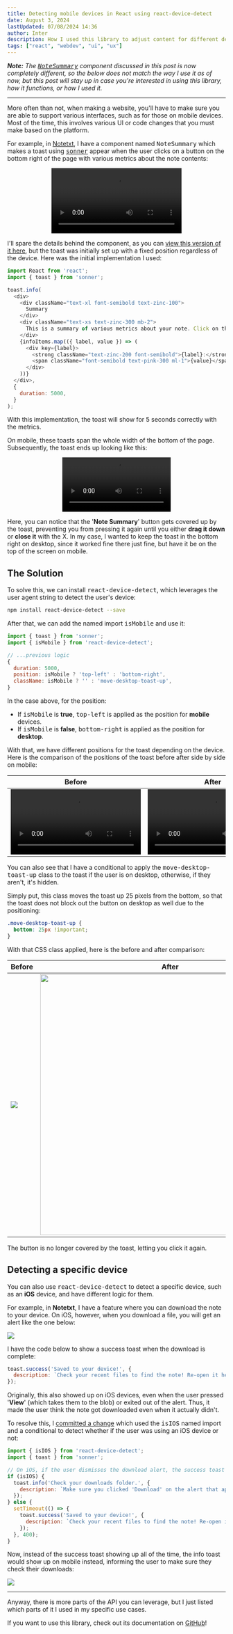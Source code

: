 ```yaml
---
title: Detecting mobile devices in React using react-device-detect
date: August 3, 2024
lastUpdated: 07/08/2024 14:36
author: Inter
description: How I used this library to adjust content for different devices.
tags: ["react", "webdev", "ui", "ux"]
---
```


***Note:** The <kbd>[NoteSummary](https://github.com/inttter/notetxt/blob/master/src/components/NoteSummary.tsx)</kbd> component discussed in this post is now completely different, so the below does not match the way I use it as of now, but this post will stay up in case you're interested in using this library, how it functions, or how I used it.*

---

More often than not, when making a website, you'll have to make sure you are able to support various interfaces, such as for those on mobile devices. Most of the time, this involves various UI or code changes that you must make based on the platform.

For example, in [Notetxt](https://notetxt.iinter.me), I have a component named <kbd>NoteSummary</kbd> which makes a toast using <kbd>[sonner](https://sonner.emilkowal.ski)</kbd> appear when the user clicks on a button on the bottom right of the page with various metrics about the note contents:

<div align="center">
  <video src="https://us-east-1.tixte.net/uploads/files.iinter.me/summary_toast_desktop.mp4" alt="Video of toast on desktop" controls></video>
</div>

I'll spare the details behind the component, as you can [view this version of it here](https://github.com/inttter/notetxt/blob/8971f74c8b21d831c065691215b85bface96d184/src/components/NoteSummary.tsx), but the toast was initially set up with a fixed position regardless of the device. Here was the initial implementation I used:

```js
import React from 'react';
import { toast } from 'sonner';

toast.info(
  <div>
    <div className="text-xl font-semibold text-zinc-100">
      Summary
    </div>
    <div className="text-xs text-zinc-300 mb-2">
      This is a summary of various metrics about your note. Click on the button again to refresh these metrics.
    </div>
    {infoItems.map(({ label, value }) => (
      <div key={label}>
        <strong className="text-zinc-200 font-semibold">{label}:</strong> 
        <span className="font-semibold text-pink-300 ml-1">{value}</span>
      </div>
    ))}
  </div>,
  {
    duration: 5000,
  }
);
```

With this implementation, the toast will show for 5 seconds correctly with the metrics.

On mobile, these toasts span the whole width of the bottom of the page. Subsequently, the toast ends up looking like this:

<div align="center">
  <video src="https://us-east-1.tixte.net/uploads/files.iinter.me/summary_toast_mobile.mp4" width="250" alt="Video of toast on mobile" controls></video>
</div>

Here, you can notice that the '**Note Summary**' button gets covered up by the toast, preventing you from pressing it again until you either **drag it down** or **close it** with the X. In my case, I wanted to keep the toast in the bottom right on desktop, since it worked fine there just fine, but have it be on the top of the screen on mobile. 

## The Solution

To solve this, we can install <kbd>react-device-detect</kbd>, which leverages the user agent string to detect the user's device:

```bash
npm install react-device-detect --save
```

After that, we can add the named import <kbd>isMobile</kbd> and use it:

```js
import { toast } from 'sonner';
import { isMobile } from 'react-device-detect';

// ...previous logic
{
  duration: 5000,
  position: isMobile ? 'top-left' : 'bottom-right',
  className: isMobile ? '' : 'move-desktop-toast-up',
}
```

In the case above, for the position:

* If <kbd>isMobile</kbd> is **true**, <kbd>top-left</kbd> is applied as the position for **mobile** devices.
* If <kbd>isMobile</kbd> is **false**, <kbd>bottom-right</kbd> is applied as the position for **desktop**.

With that, we have different positions for the toast depending on the device. Here is the comparison of the positions of the toast before after side by side on mobile:

| Before    | After |
| -------- | ------- |
| <video src="https://us-east-1.tixte.net/uploads/files.iinter.me/summary_toast_mobile.mp4" alt="bottom-right" width="300" controls></video> | <video src="https://us-east-1.tixte.net/uploads/files.iinter.me/summary_toast_mobile_after.mp4" alt="top-left" width="300" controls></video> |

You can also see that I have a conditional to apply the <kbd>move-desktop-toast-up</kbd> class to the toast if the user is on desktop, otherwise, if they aren't, it's hidden. 

Simply put, this class moves the toast up 25 pixels from the bottom, so that the toast does not block out the button on desktop as well due to the positioning:

```css
.move-desktop-toast-up {
  bottom: 25px !important;
}
```

With that CSS class applied, here is the before and after comparison:

| Before    | After |
| -------- | ------- |
| <img src="/images/mobile-devices-react/before-toast-desktop.png">  | <img src="/images/mobile-devices-react/after-toast-desktop.png" width="600"> |

The button is no longer covered by the toast, letting you click it again.

## Detecting a specific device

You can also use <kbd>react-device-detect</kbd> to detect a specific device, such as an **iOS** device, and have different logic for them.

For example, in **Notetxt**, I have a feature where you can download the note to your device. On iOS, however, when you download a file, you will get an alert like the one below:

<img src="/images/mobile-devices-react/ios-download-alert.png">

I have the code below to show a success toast when the download is complete:

```js
toast.success('Saved to your device!', {
  description: `Check your recent files to find the note! Re-open it here at any time by pressing Ctrl+O or the 'Open Note' option in the command menu and selecting the correct file.`,
});
```

Originally, this also showed up on iOS devices, even when the user pressed '**View**' (which takes them to the blob) or exited out of the alert. Thus, it made the user think the note got downloaded even when it actually didn't.

To resolve this, I [committed a change](https://github.com/inttter/notetxt/commit/e5455013727767dcc4b4744f73b6f8c89253ca22) which used the <kbd>isIOS</kbd> named import and a conditional to detect whether if the user was using an iOS device or not:

```js
import { isIOS } from 'react-device-detect';
import { toast } from 'sonner';

// On iOS, if the user dismisses the download alert, the success toast might still show. To handle this, show a different toast.
if (isIOS) {
  toast.info('Check your downloads folder.', {
    description: `Make sure you clicked 'Download' on the alert that appeared to download the note to your device. If you didn't, the note did not download.`,
  });
} else {
  setTimeout(() => {
    toast.success('Saved to your device!', {
      description: `Check your recent files to find the note! Re-open it here at any time by pressing Ctrl+O or the 'Open Note' option in the command menu and selecting the correct file.`,
    });
  }, 400);
}
```

Now, instead of the success toast showing up all of the time, the info toast would show up on mobile instead, informing the user to make sure they check their downloads:

<img src="/images/mobile-devices-react/info-toast-download.png">

---

Anyway, there is more parts of the API you can leverage, but I just listed which parts of it I used in my specific use cases.

If you want to use this library, check out its documentation on [GitHub](https://github.com/duskload/react-device-detect)!